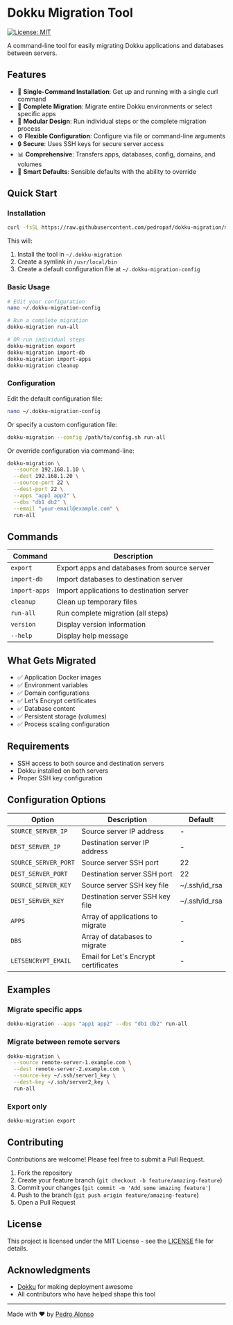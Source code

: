 # Dokku Migration Tool

[![License: MIT](https://img.shields.io/badge/License-MIT-yellow.svg)](https://opensource.org/licenses/MIT)

A command-line tool for easily migrating Dokku applications and databases between servers.

## Features

- 🚀 **Single-Command Installation**: Get up and running with a single curl command
- 🔄 **Complete Migration**: Migrate entire Dokku environments or select specific apps
- 🧩 **Modular Design**: Run individual steps or the complete migration process
- ⚙️ **Flexible Configuration**: Configure via file or command-line arguments
- 🔒 **Secure**: Uses SSH keys for secure server access
- 📊 **Comprehensive**: Transfers apps, databases, config, domains, and volumes
- 🧠 **Smart Defaults**: Sensible defaults with the ability to override

## Quick Start

### Installation

```bash
curl -fsSL https://raw.githubusercontent.com/pedropaf/dokku-migration/main/install.sh | bash
```

This will:
1. Install the tool in `~/.dokku-migration`
2. Create a symlink in `/usr/local/bin`
3. Create a default configuration file at `~/.dokku-migration-config`

### Basic Usage

```bash
# Edit your configuration
nano ~/.dokku-migration-config

# Run a complete migration
dokku-migration run-all

# OR run individual steps
dokku-migration export
dokku-migration import-db
dokku-migration import-apps
dokku-migration cleanup
```

### Configuration

Edit the default configuration file:

```bash
nano ~/.dokku-migration-config
```

Or specify a custom configuration file:

```bash
dokku-migration --config /path/to/config.sh run-all
```

Or override configuration via command-line:

```bash
dokku-migration \
  --source 192.168.1.10 \
  --dest 192.168.1.20 \
  --source-port 22 \
  --dest-port 22 \
  --apps "app1 app2" \
  --dbs "db1 db2" \
  --email "your-email@example.com" \
  run-all
```

## Commands

| Command | Description |
|---------|-------------|
| `export` | Export apps and databases from source server |
| `import-db` | Import databases to destination server |
| `import-apps` | Import applications to destination server |
| `cleanup` | Clean up temporary files |
| `run-all` | Run complete migration (all steps) |
| `version` | Display version information |
| `--help` | Display help message |

## What Gets Migrated

- ✅ Application Docker images
- ✅ Environment variables
- ✅ Domain configurations
- ✅ Let's Encrypt certificates
- ✅ Database content
- ✅ Persistent storage (volumes)
- ✅ Process scaling configuration

## Requirements

- SSH access to both source and destination servers
- Dokku installed on both servers
- Proper SSH key configuration

## Configuration Options

| Option | Description | Default |
|--------|-------------|---------|
| `SOURCE_SERVER_IP` | Source server IP address | - |
| `DEST_SERVER_IP` | Destination server IP address | - |
| `SOURCE_SERVER_PORT` | Source server SSH port | 22 |
| `DEST_SERVER_PORT` | Destination server SSH port | 22 |
| `SOURCE_SERVER_KEY` | Source server SSH key file | ~/.ssh/id_rsa |
| `DEST_SERVER_KEY` | Destination server SSH key file | ~/.ssh/id_rsa |
| `APPS` | Array of applications to migrate | - |
| `DBS` | Array of databases to migrate | - |
| `LETSENCRYPT_EMAIL` | Email for Let's Encrypt certificates | - |

## Examples

### Migrate specific apps

```bash
dokku-migration --apps "app1 app2" --dbs "db1 db2" run-all
```

### Migrate between remote servers

```bash
dokku-migration \
  --source remote-server-1.example.com \
  --dest remote-server-2.example.com \
  --source-key ~/.ssh/server1_key \
  --dest-key ~/.ssh/server2_key \
  run-all
```

### Export only

```bash
dokku-migration export
```

## Contributing

Contributions are welcome! Please feel free to submit a Pull Request.

1. Fork the repository
2. Create your feature branch (`git checkout -b feature/amazing-feature`)
3. Commit your changes (`git commit -m 'Add some amazing feature'`)
4. Push to the branch (`git push origin feature/amazing-feature`)
5. Open a Pull Request

## License

This project is licensed under the MIT License - see the [LICENSE](LICENSE) file for details.

## Acknowledgments

- [Dokku](https://github.com/dokku/dokku) for making deployment awesome
- All contributors who have helped shape this tool

---

Made with ❤️ by [Pedro Alonso](https://www.pedroalonso.net)